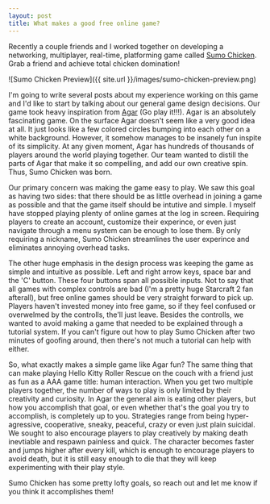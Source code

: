```yaml
---
layout: post
title: What makes a good free online game?
---
```


Recently a couple friends and I worked together on developing a networking, multiplayer, real-time, platforming game called [Sumo Chicken](https://sumo-chicken.herokuapp.com/). Grab a friend and achieve total chicken domination!

![Sumo Chicken Preview]({{ site.url }}/images/sumo-chicken-preview.png)

I'm going to write several posts about my experience working on this game and I'd like to start by talking about our general game design decisions. Our game took heavy inspiration from [Agar](http://agar.io) (Go play it!!!). Agar is an absolutely fascinating game. On the surface Agar doesn't seem like a very good idea at all. It just looks like a few colored circles bumping into each other on a white background. However, it somehow manages to be insanely fun inspite of its simplicity. At any given moment, Agar has hundreds of thousands of players around the world playing together. Our team wanted to distill the parts of Agar that make it so compelling, and add our own creative spin. Thus, Sumo Chicken was born. 

Our primary concern was making the game easy to play. We saw this goal as having two sides: that there should be as little overhead in joining a game as possible and that the game itself should be intutive and simple. I myself have stopped playing plenty of online games at the log in screen. Requiring players to create an account, customize their experince, or even just navigate through a menu system can be enough to lose them. By only requiring a nickname, Sumo Chicken streamlines the user experince and eliminates annoying overhead tasks.

The other huge emphasis in the design process was keeping the game as simple and intuitive as possible. Left and right arrow keys, space bar and the 'C' button. These four buttons span all possible inputs. Not to say that all games with complex controls are bad (I'm a pretty huge Starcraft 2 fan afterall), but free online games should be very straight forward to pick up. Players haven't invested money into free game, so if they feel confused or overwelmed by the controlls, the'll just leave. Besides the controlls, we wanted to avoid making a game that needed to be explained through a tutorial system. If you can't figure out how to play Sumo Chicken after two minutes of goofing around, then there's not much a tutorial can help with either.

So, what exactly makes a simple game like Agar fun? The same thing that can make playing Hello Kitty Roller Rescue on the couch with a friend just as fun as a AAA game title: human interaction. When you get two multiple players together, the number of ways to play is only limited by their creativity and curiosity. In Agar the general aim is eating other players, but how you accomplish that goal, or even whether that's the goal you try to accomplish, is completely up to you. Strategies range from being hyper-agressive, cooperative, sneaky, peaceful, crazy or even just plain suicidal. We sought to also encourage players to play creatively by making death inevtiable and respawn painless and quick. The character becomes faster and jumps higher after every kill, which is enough to encourage players to avoid death, but it is still easy enough to die that they will keep experimenting with their play style.

Sumo Chicken has some pretty lofty goals, so reach out and let me know if you think it accomplishes them! 